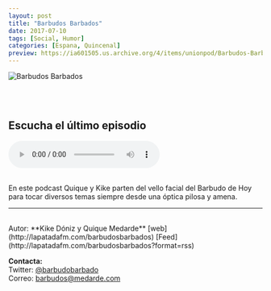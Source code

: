 ```yaml
---
layout: post
title: "Barbudos Barbados"
date: 2017-07-10
tags: [Social, Humor]
categories: [Espana, Quincenal]
preview: https://ia601505.us.archive.org/4/items/unionpod/Barbudos-Barbados-300.png
---
```


![Barbudos Barbados](https://ia601505.us.archive.org/4/items/unionpod/Barbudos-Barbados-500.png)

<br/>
<br/>

## Escucha el último episodio

<!--reproductor-feed=http://lapatadafm.com/barbudosbarbados?format=rss-->
<!--reproductor-start-->
<audio id="audio" preload="auto" controls="" src="http://static1.squarespace.com/static/577fb181197aead0eb96ef42/t/5abad8daaa4a99a0ab39e954/1522194769029/Barbudos+Barbados+S2E02.mp3"></audio>
<!--reproductor-end-->

<br/>  
En este podcast Quique y Kike parten del vello facial del Barbudo de Hoy para tocar diversos temas siempre desde una óptica pilosa y amena.

_ _ _
<br>
Autor: **Kike Dóniz y Quique Medarde**  
[web](http://lapatadafm.com/barbudosbarbados)  
[Feed](http://lapatadafm.com/barbudosbarbados?format=rss)  


**Contacta:**  
Twitter: [@barbudobarbado](https://twitter.com/barbudobarbado)  
Correo: [barbudos@medarde.com](mailto:barbudos@medarde.com)  

